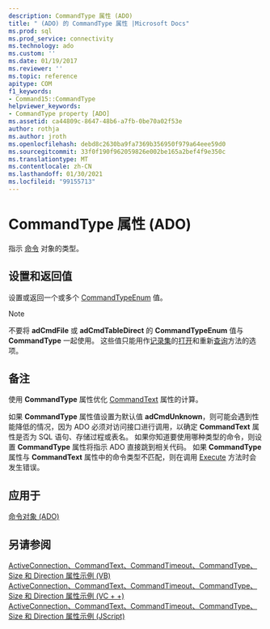 ```yaml
---
description: CommandType 属性 (ADO)
title: " (ADO) 的 CommandType 属性 |Microsoft Docs"
ms.prod: sql
ms.prod_service: connectivity
ms.technology: ado
ms.custom: ''
ms.date: 01/19/2017
ms.reviewer: ''
ms.topic: reference
apitype: COM
f1_keywords:
- Command15::CommandType
helpviewer_keywords:
- CommandType property [ADO]
ms.assetid: ca44809c-8647-48b6-a7fb-0be70a02f53e
author: rothja
ms.author: jroth
ms.openlocfilehash: debd8c2630ba9fa7369b356950f979a64eee59d0
ms.sourcegitcommit: 33f0f190f962059826e002be165a2bef4f9e350c
ms.translationtype: MT
ms.contentlocale: zh-CN
ms.lasthandoff: 01/30/2021
ms.locfileid: "99155713"
---
```

# <a name="commandtype-property-ado"></a>CommandType 属性 (ADO)
指示 [命令](./command-object-ado.md) 对象的类型。  
  
## <a name="settings-and-return-values"></a>设置和返回值  
 设置或返回一个或多个 [CommandTypeEnum](./commandtypeenum.md) 值。  
  
> [!NOTE]
>  不要将 **adCmdFile** 或 **adCmdTableDirect** 的 **CommandTypeEnum** 值与 **CommandType** 一起使用。 这些值只能用作[记录集](./recordset-object-ado.md)的[打开](./open-method-ado-recordset.md)和重新[查询](./requery-method.md)方法的选项。  
  
## <a name="remarks"></a>备注  
 使用 **CommandType** 属性优化 [CommandText](./commandtext-property-ado.md) 属性的计算。  
  
 如果 **CommandType** 属性值设置为默认值 **adCmdUnknown**，则可能会遇到性能降低的情况，因为 ADO 必须对访问接口进行调用，以确定 **CommandText** 属性是否为 SQL 语句、存储过程或表名。 如果你知道要使用哪种类型的命令，则设置 **CommandType** 属性将指示 ADO 直接跳到相关代码。 如果 **CommandType** 属性与 **CommandText** 属性中的命令类型不匹配，则在调用 [Execute](./execute-method-ado-command.md) 方法时会发生错误。  
  
## <a name="applies-to"></a>应用于  
 [命令对象 (ADO)](./command-object-ado.md)  
  
## <a name="see-also"></a>另请参阅  
 [ActiveConnection、CommandText、CommandTimeout、CommandType、Size 和 Direction 属性示例 (VB) ](./activeconnection-commandtext-commandtimeout-commandtype-size-example-vb.md)   
 [ActiveConnection、CommandText、CommandTimeout、CommandType、Size 和 Direction 属性示例 (VC + +) ](./activeconnection-commandtext-commandtimeout-commandtype-size-example-vc.md)   
 [ActiveConnection、CommandText、CommandTimeout、CommandType、Size 和 Direction 属性示例 (JScript) ](./activeconnection-commandtext-timeout-type-size-example-jscript.md)